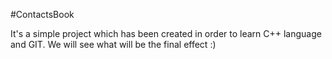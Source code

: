 #ContactsBook

It's a simple project which has been created in order to learn C++ language and GIT.
We will see what will be the final effect :)
